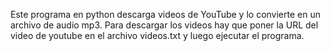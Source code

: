 Este programa en python descarga videos de YouTube y lo convierte en un archivo de audio mp3. Para descargar los videos hay que poner la URL del video de youtube en el archivo videos.txt y luego ejecutar el programa.
